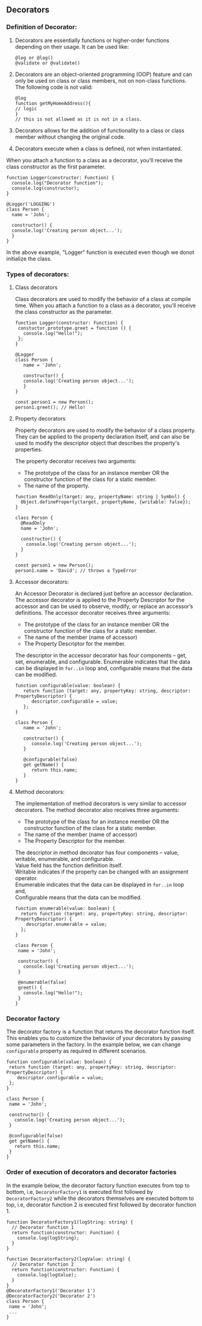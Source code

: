 ## Decorators

### Definition of Decorator:

1. Decorators are essentially functions or higher-order functions depending on their usage. It can be used like:
   ```TS
   @log or @log() 
   @validate or @validate()
   ```

2. Decorators are an object-oriented programming (OOP) feature and can only be used on class or class members, not on non-class functions. The following code is not valid:
   ```TS
   @log
   function getMyHomeAddress(){
   // logic
   }
   // this is not allowed as it is not in a class.
   ```

3. Decorators allows for the addition of functionality to a class or class member without changing the original code.

4. Decorators execute when a class is defined, not when instantiated.


When you attach a function to a class as a decorator, you’ll receive the class constructor as the first parameter.
```TS
function Logger(constructor: Function) {
  console.log("Decorator function");
  console.log(constructor);
}

@Logger('LOGGING')
class Person {
  name = 'John';

  constructor() {
  console.log('Creating person object...');
  }
}
```
In the above example, "Logger" function is executed even though we donot initialize the class.

### Types of decorators:

1. Class decorators
   
   Class decorators are used to modify the behavior of a class at compile time.
   When you attach a function to a class as a decorator, you’ll receive the class constructor as the parameter.
   ```TS
   function Logger(constructor: Function) {
    constuctor.prototype.greet = function () {
      console.log("Hello!");
    };
   }

   @Logger
   class Person {
      name = 'John';

      constructor() {
      console.log('Creating person object...');
      }
   }

   const person1 = new Person();
   person1.greet(); // Hello!
   ```

2. Property decorators
   
   Property decorators are used to modify the behavior of a class property. They can be applied to the property declaration itself, and can also be used to modify the descriptor object that describes the property's properties.
   
   The property decorator receives two arguments:
   * The prototype of the class for an instance member OR the constructor function of the class for a static member.
   * The name of the property.
   ```TS
   function ReadOnly(target: any, propertyName: string | Symbol) {
     Object.defineProperty(target, propertyName, {writable: false});
   }

   class Person {
     @ReadOnly
     name = 'John';

     constructor() {
       console.log('Creating person object...');
     }
   }

   const person1 = new Person();
   person1.name = 'David'; // throws a TypeError
   ```

3. Accessor decorators:
   
   An Accessor Decorator is declared just before an accessor declaration. The accessor decorator is applied to the Property Descriptor for the accessor and can be used to observe, modify, or replace an accessor’s definitions.
   The accessor decorator receives three arguments:
   * The prototype of the class for an instance member OR the constructor function of the class for a static member.
   * The name of the member (name of accessor)
   * The Property Descriptor for the member.

   The descriptor in the accessor decorator has four components – get, set, enumerable, and configurable. Enumerable indicates that the data can be displayed in <code>for..in</code> loop and, configurable means that the data can be modified.
   ```TS
   function configurable(value: boolean) {
      return function (target: any, propertyKey: string, descriptor: PropertyDescriptor) {
         descriptor.configurable = value;
      };
   }

   class Person {
      name = 'John';

      constructor() {
         console.log('Creating person object...');
      }

      @configurable(false)
      get getName() {
         return this.name;
      }
   }
   ```
4. Method decorators:
   
   The implementation of method decorators is very similar to accessor decorators.
   The method decorator also receives three arguments:
   * The prototype of the class for an instance member OR the constructor function of the class for a static member.
   * The name of the member (name of accessor)
   * The Property Descriptor for the member.

    The descriptor in method decorator has four components – value, writable, enumerable, and configurable.<br>
    Value field has the function definition itself.<br>
    Writable indicates if the property can be changed with an assignment operator.<br>
    Enumerable indicates that the data can be displayed in <code>for..in</code> loop and,<br>
    Configurable means that the data can be modified.
   ```TS
   function enumerable(value: boolean) {
     return function (target: any, propertyKey: string, descriptor: PropertyDescriptor) {
       descriptor.enumerable = value;
     };
   }

   class Person {
    name = 'John';

    constructor() {
      console.log('Creating person object...');
    }

    @enumerable(false)
    greet() {
      console.log("Hello!");
    }
   }
    ```

### Decorator factory
The decorator factory is a function that returns the decorator function itself. This enables you to customize the behavior of your decorators by passing some parameters in the factory. In the example below, we can change <code>configurable</code> property as required in different scenarios.
```TS
function configurable(value: boolean) {
 return function (target: any, propertyKey: string, descriptor: PropertyDescriptor) {
    descriptor.configurable = value;
 };
}

class Person {
 name = 'John';

 constructor() {
   console.log('Creating person object...');
 }

 @configurable(false)
 get getName() {
   return this.name;
 }
}
```

### Order of execution of decorators and decorator factories
In the example below, the decorator factory function executes from top to bottom, i.e, <code>DecoratorFactory1</code> is  executed first followed by <code>DecoratorFactory2</code> while the decorators themselves are executed bottom to top, i.e, decorator function 2 is executed first followed by decorator function 1.
```TS
function DecoratorFactory1(logString: string) {
  // Decorator function 1
  return function(constructor: Function) {
    console.log(logString);
  }
}

function DecoratorFactory2(logValue: string) {
  // Decorator function 2
  return function(constructor: Function) {
    console.log(logValue);
  }
}
@DecoratorFactory1('Decorator 1')
@DecoratorFactory2('Decorator 2')
class Person {
 name = 'John';
 ...
}
```